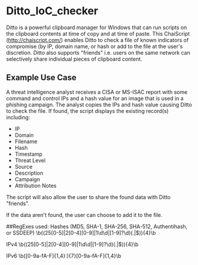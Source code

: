 # Ditto_IoC_checker
Ditto is a powerful clipboard manager for Windows that can run scripts on the clipboard contents at time of copy and at time of paste. This ChaiScript (http://chaiscript.com/) enables Ditto to check a file of known indicators of compromise (by IP, domain name, or hash or add to the file at the user's discretion. Ditto also supports "friends" i.e. users on the same network can selectively share individual pieces of clipboard content.

## Example Use Case
A threat intelligence analyst receives a CISA or MS-ISAC report with some command and control IPs and a hash value for an image that is used in a phishing campaign. The analyst copies the IPs and hash value causing Ditto to check the file. If found, the script displays the existing record(s) including:
- IP 
- Domain
- Filename
- Hash
- Timestamp
- Threat Level
- Source
- Description
- Campaign
- Attribution	Notes

The script will also allow the user to share the found data with Ditto "friends".

If the data aren't found, the user can choose to add it to the file.

##RegExes used:
Hashes (MD5, SHA-1, SHA-256, SHA-512, Authentihash, or SSDEEP)
\b((25[0-5]|2[0-4][0-9]|1\d\d|[1-9]?\d)(\.|$)){4}\b

IPv4
\b((25[0-5]|2[0-4][0-9]|1\d\d|[1-9]?\d)(\.|$)){4}\b

IPv6
\b([0-9a-fA-F]{1,4}:){7}[0-9a-fA-F]{1,4}\b

